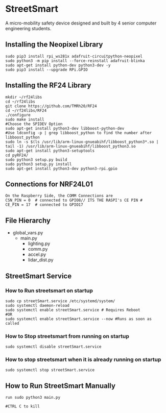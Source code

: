 # StreetSmart

A micro-mobility safety device designed and built by 4 senior computer engineering students.

## Installing the Neopixel Library
```
sudo pip3 install rpi_ws281x adafruit-circuitpython-neopixel
sudo python3 -m pip install --force-reinstall adafruit-blinka
sudo apt-get install python-dev python3-dev -y
sudo pip3 install --upgrade RPi.GPIO
```

## Installing the RF24 Library
```
mkdir ~/rf24libs
cd ~/rf24libs
git clone https://github.com/TMRh20/RF24
cd ~/rf24libs/RF24
./configure
sudo make install
#Choose the SPIDEV Option
sudo apt-get install python3-dev libboost-python-dev
#Use ldconfig -p | grep libboost_python to find the number after libboost_python
sudo ln -s $(ls /usr/lib/arm-linux-gnueabihf/libboost_python3*.so | tail -1) /usr/lib/arm-linux-gnueabihf/libboost_python3.so
sudo apt-get install python3-setuptools
cd pyRF24/
sudo python3 setup.py build
sudo python3 setup.py install
sudo apt-get install python3-dev python3-rpi.gpio
```
## Connections for NRF24L01
```
On the Raspberry Side, the COMM Connections are
CSN_PIN = 0  # connected to GPIO8// ITS THE RASPI's CE PIN #
CE_PIN = 17  # connected to GPIO17
```

## File Hierarchy
- global_vars.py
    - main.py
        - lighting.py
        - comm.py     
        - accel.py    
        - lidar_dist.py          


## StreetSmart Service
### How to Run streetsmart on startup
```
sudo cp streetSmart.service /etc/systemd/system/
sudo systemctl daemon-reload
sudo systemctl enable streetSmart.service # Requires Reboot
#OR
sudo systemctl enable streetSmart.service --now #Runs as soon as called
```
### How to Stop streetsmart from running on startup
```
sudo systemctl disable streetSmart.service
```

### How to stop streetsmart when it is already running on startup
```
sudo systemctl stop streetSmart.service
```

## How to Run StreetSmart Manually

```
run sudo python3 main.py

#CTRL C to kill
```
